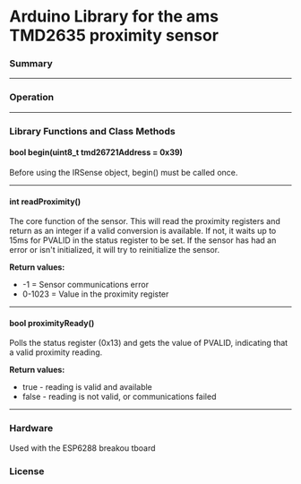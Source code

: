 # Arduino Library for the ams TMD2635 proximity sensor

### Summary

-----

### Operation

-----

### Library Functions and Class Methods

#### bool begin(uint8_t tmd26721Address = 0x39)

Before using the IRSense object, begin() must be called once. 

-----

#### int readProximity()

The core function of the sensor.  This will read the proximity registers and return as an integer if a valid conversion is available.  If not, it waits up to 15ms for PVALID in the status register to be set.  If the sensor has had an error or isn't initialized, it will try to reinitialize the sensor.  

__Return values:__
* -1 = Sensor communications error
* 0-1023 = Value in the proximity register

-----

#### bool proximityReady()

Polls the status register (0x13) and gets the value of PVALID, indicating that a valid proximity reading.

__Return values:__
* true - reading is valid and available
* false - reading is not valid, or communications failed

-----

### Hardware

Used with the ESP6288 breakou tboard

### License

